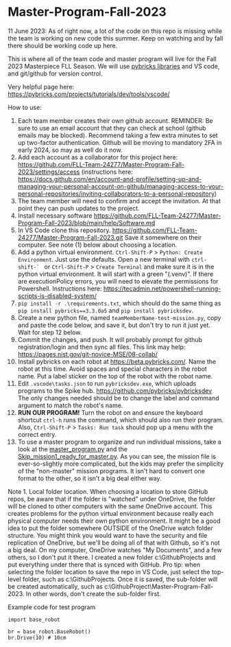 # Master-Program-Fall-2023

11 June 2023: As of right now, a lot of the code on this repo is missing while the team is working on new code this summer. Keep on watching and by fall there should be working code up here.

This is where all of the team code and master program will live for the Fall 2023 Masterpiece FLL Season. We will use [pybricks libraries](https://github.com/pybricks) and VS code, and git/github for version control.

Very helpful page here: https://pybricks.com/projects/tutorials/dev/tools/vscode/

How to use:

1. Each team member creates their own github account. REMINDER: Be sure to use an email account that they can check at school (github emails may be blocked). Recommend taking a few extra minutes to set up two-factor authentication. Github will be moving to mandatory 2FA in early 2024, so may as well do it now.
2. Add each account as a collaborator for this project here: https://github.com/FLL-Team-24277/Master-Program-Fall-2023/settings/access (instructions here: https://docs.github.com/en/account-and-profile/setting-up-and-managing-your-personal-account-on-github/managing-access-to-your-personal-repositories/inviting-collaborators-to-a-personal-repository)
3. The team member will need to confirm and accept the invitation. At that point they can push updates to the project.
4. Install necessary software https://github.com/FLL-Team-24277/Master-Program-Fall-2023/blob/main/help/Software.md
5. In VS Code clone this repository. https://github.com/FLL-Team-24277/Master-Program-Fall-2023.git Save it somewhere on their computer. See note (1) below about choosing a location.
6. Add a python virtual environment. `Ctrl-Shift-P` > `Python: Create Environment`. Just use the defaults. Open a new terminal with ``ctrl-shift-` `` or `Ctrl-Shift-P` > `Create Terminal` and make sure it is in the python virtual environment. It will start with a green "(.venv)". If there are executionPolicy errors, you will need to elevate the permissions for Powershell. Instructions here: https://tecadmin.net/powershell-running-scripts-is-disabled-system/
7. `pip install -r .\requirements.txt`, which should do the same thing as `pip install pybricks==3.3.0a5` and `pip install pybricksdev`.
8. Create a new python file, named `teamMemberName-test-mission.py`, copy and paste the code below, and save it, but don't try to run it just yet. Wait for step 12 below.
9. Commit the changes, and push. It will probably prompt for github registration/login and then sync all files. This link may help: https://pages.nist.gov/git-novice-MSE/08-collab/
10. Install pybricks on each robot at https://beta.pybricks.com/. Name the robot at this time. Avoid spaces and special characters in the robot name. Put a label sticker on the top of the robot with the robot name.
11. Edit `.vscode\tasks.json` to run `pybricksdev.exe`, which uploads programs to the Spike hub. https://github.com/pybricks/pybricksdev The only changes needed should be to change the label and command argument to match the robot's name.
12. **RUN OUR PROGRAM!** Turn the robot on and ensure the keyboard shortcut `ctrl-h` runs the command, which should also run their program. Also, `Ctrl-Shift-P` > `Tasks: Run task` should pop up a menu with the correct entry.
13. To use a master program to organize and run individual missions, take a look at the [master_program.py](https://github.com/FLL-Team-24277/Master-Program-Fall-2023/blob/main/Master%20Program.py) and the [Skip_mission1_ready_for_master.py](https://github.com/FLL-Team-24277/Master-Program-Fall-2023/blob/main/Skip_Mission1_ready_for_master.py). As you can see, the mission file is ever-so-slightly more complicated, but the kids may prefer the simplicity of the "non-master" mission programs. It isn't hard to convert one format to the other, so it isn't a big deal either way.

Note 1. Local folder location. When choosing a location to store GitHub repos, be aware that if the folder is "watched" under OneDrive, the folder will be cloned to other computers with the same OneDrive account. This creates problems for the python virtual environment because really each physical computer needs their own python environment. It might be a good idea to put the folder somewhere OUTSIDE of the OneDrive watch folder structure. You might think you would want to have the security and file replication of OneDrive, but we'll be doing all of that with Github, so it's not a big deal. On my computer, OneDrive watches "My Documents", and a few others, so I don't put it there. I created a new folder c:\GithubProjects and put everything under there that is synced with GitHub. Pro tip: when selecting the folder location to save the repo in VS Code, just select the top-level folder, such as c:\GithubProjects. Once it is saved, the sub-folder will be created automatically, such as c:\GithubProject\Master-Program-Fall-2023. In other words, don't create the sub-folder first.

Example code for test program

~~~
import base_robot

br = base_robot.BaseRobot()
br.Drive(10) # 10cm
~~~
